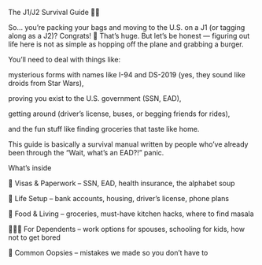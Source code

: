 The J1/J2 Survival Guide 🛬✨

So… you’re packing your bags and moving to the U.S. on a J1 (or tagging along as a J2)?
Congrats! 🎉 That’s huge. But let’s be honest — figuring out life here is not as simple as hopping off the plane and grabbing a burger.

You’ll need to deal with things like:

mysterious forms with names like I-94 and DS-2019 (yes, they sound like droids from Star Wars),

proving you exist to the U.S. government (SSN, EAD),

getting around (driver’s license, buses, or begging friends for rides),

and the fun stuff like finding groceries that taste like home.

This guide is basically a survival manual written by people who’ve already been through the “Wait, what’s an EAD?!” panic.

What’s inside

📑 Visas & Paperwork – SSN, EAD, health insurance, the alphabet soup

🚗 Life Setup – bank accounts, housing, driver’s license, phone plans

🍲 Food & Living – groceries, must-have kitchen hacks, where to find masala

👨‍👩‍👧 For Dependents – work options for spouses, schooling for kids, how not to get bored

🤦 Common Oopsies – mistakes we made so you don’t have to
